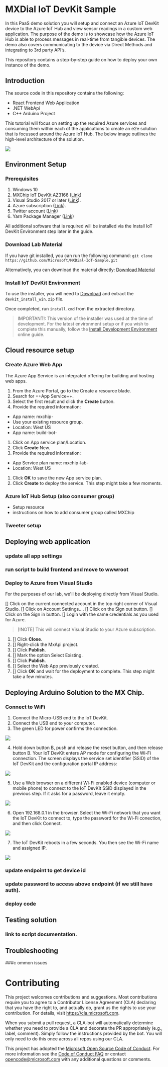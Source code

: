 # MXDial IoT DevKit Sample

In this PaaS demo solution you will setup and connect an Azure IoT DevKit device to the Azure IoT Hub and view sensor readings in a custom web application. The purpose of the demo is to showcase how the Azure IoT Hub is able to process messages in real-time from tangible devices. The demo also covers communicating to the device via Direct Methods and integrating to 3rd party API’s.

This repository contains a step-by-step guide on how to deploy your own instance of the demo. 

## Introduction

The source code in this repository contains the following:
* React Frontend Web Application
* .NET WebApi
* C++ Arduino Project

This tutorial will focus on setting up the required Azure services and consuming them within each of the applications to create an e2e solution that is focussed around the Azure IoT Hub. The below image outlines the high-level architecture of the solution.

![](https://devkitfiles.blob.core.windows.net/github/paas-arch.png)

## Environment Setup
### Prerequisites 
1. Windows 10
1. MXChip IoT DevKit AZ3166 ([Link](http://mxchip.com/az3166))
1. Visual Studio 2017 or later ([Link](https://visualstudio.microsoft.com/)).
1. Azure subscription ([Link](https://azure.microsoft.com/en-us/free/)).
1. Twitter account ([Link](https://twitter.com/i/flow/signup))
1. Yarn Package Manager ([Link](https://yarnpkg.com/en/docs/install#windows-stable))

All additional software that is required will be installed via the Install IoT DevKit Environment step later in the guide.

### Download Lab Material

If you have git installed, you can run the following command: `git clone https://github.com/Microsoft/MXDial-IoT-Sample.git`

Alternatively, you can download the material directly: [Download Material](https://github.com/Microsoft/MXDial-IoT-Sample/archive/master.zip)

### Install IoT DevKit Environment

To use the installer, you will need to [Download](https://devkitfiles.blob.core.windows.net/github/devkit_) and extract the `devkit_install_win.zip` file. 

Once completed, run `install.cmd` from the extracted directory.

>IMPORTANT!: This version of the installer was used at the time of development. For the latest environment setup or if you wish to complete this manually, follow the [Install Development Environment](https://microsoft.github.io/azure-iot-developer-kit/docs/get-started/#install-development-environment) online guide.


## Cloud resource setup

### Create Azure Web App
The Azure App Service is an integrated offering for building and hosting web apps.

1. From the Azure Portal, go to the Create a resource blade.
1. Search for ++App Service++.
1. Select the first result and click the **Create** button.
1. Provide the required information:
  * App name: mxchip-<your initials>
  * Use your existing resource group.
  * Location: West US
  * App name: build-bot-<your initials>
1. Click on App service plan/Location.
1. Click **Create** New.
1. Provide the required information:
  * App Service plan name: mxchip-lab-<your initials>
  * Location: West US
1. Click **OK** to save the new App service plan.
1. Click **Create** to deploy the service. This step might take a few moments.

### Azure IoT Hub Setup (also consumer group)
* Setup resource 
* instructions on how to add consumer group called MXChip

### Tweeter setup

## Deploying web application
### update all app settings
### run script to build frontend and move to wwwroot

### Deploy to Azure from Visual Studio
For the purposes of our lab, we'll be deploying directly from Visual Studio.

[] Click on the current connected account in the top right corner of Visual Studio.
[] Click on Account Settings....
[] Click on the Sign out button.
[] Click on the Sign in button.
[] Login with the same credentials as you used for Azure.

  > [!NOTE] This will connect Visual Studio to your Azure subscription.
1. [] Click **Close**.
1. [] Right-click the MxApi project.
1. [] Click **Publish**.
1. [] Mark the option Select Existing.
1. [] Click **Publish**.
1. [] Select the Web App previously created.
1. [] Click **OK** and wait for the deployment to complete. This step might take a few minutes.

## Deploying Arduino Solution to the MX Chip.
### Connect to WiFi
1. Connect the Micro-USB end to the IoT DevKit.
1. Connect the USB end to your computer.
1. The green LED for power confirms the connection.

![](https://devkitfiles.blob.core.windows.net/github/wifi-2.jpg)

4. Hold down button B, push and release the reset button, and then release button B. Your IoT DevKit enters AP mode for configuring the Wi-Fi connection. The screen displays the service set identifier (SSID) of the IoT DevKit and the configuration portal IP address:

![](https://devkitfiles.blob.core.windows.net/github/wifi-3.jpg)

5. Use a Web browser on a different Wi-Fi enabled device (computer or mobile phone) to connect to the IoT DevKit SSID displayed in the previous step. If it asks for a password, leave it empty.

![](https://devkitfiles.blob.core.windows.net/github/wifi-4.jpg)

6. Open 192.168.0.1 in the browser. Select the Wi-Fi network that you want the IoT DevKit to connect to, type the password for the Wi-Fi conection, and then click Connect.

![](https://devkitfiles.blob.core.windows.net/github/wifi-5.jpg)

7. The IoT DevKit reboots in a few seconds. You then see the Wi-Fi name and assigned IP.

![](https://devkitfiles.blob.core.windows.net/github/wifi-6.jpg)

### update endpoint to get device id
### update password to access above endpoint (if we still have auth).
### deploy code

## Testing solution
### link to script documentation.

## Troubleshooting
###c ommon issues






# Contributing

This project welcomes contributions and suggestions.  Most contributions require you to agree to a
Contributor License Agreement (CLA) declaring that you have the right to, and actually do, grant us
the rights to use your contribution. For details, visit https://cla.microsoft.com.

When you submit a pull request, a CLA-bot will automatically determine whether you need to provide
a CLA and decorate the PR appropriately (e.g., label, comment). Simply follow the instructions
provided by the bot. You will only need to do this once across all repos using our CLA.

This project has adopted the [Microsoft Open Source Code of Conduct](https://opensource.microsoft.com/codeofconduct/).
For more information see the [Code of Conduct FAQ](https://opensource.microsoft.com/codeofconduct/faq/) or
contact [opencode@microsoft.com](mailto:opencode@microsoft.com) with any additional questions or comments.

